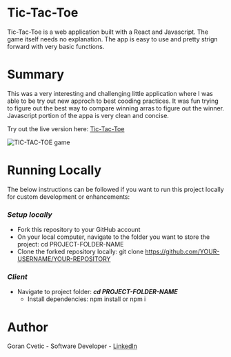 # Tic-Tac-Toe
Tic-Tac-Toe is a web application built with a React and Javascript. The game itself needs no explanation. The app is easy to use and pretty strign forward with very basic functions. 

# Summary
This was a very interesting and challenging little application where I was able to be try out new approch to best cooding practices. It was fun trying to figure out the best way to compare winning arras to figure out the winner. Javascript portion of the appa is very clean and concise.

Try out the live version here: [Tic-Tac-Toe]()

![TIC-TAC-TOE game](https://user-images.githubusercontent.com/80366503/193487819-eb454a47-1dca-4e16-b88b-5980c5c54f03.gif)

# Running Locally
The below instructions can be followed if you want to run this project locally for custom development or enhancements:

### ***Setup locally***

  - Fork this repository to your GitHub account
  - On your local computer, navigate to the folder you want to store the project: cd PROJECT-FOLDER-NAME
  - Clone the forked repository locally: git clone https://github.com/YOUR-USERNAME/YOUR-REPOSITORY

### ***Client***
   
   - Navigate to project folder: ***cd PROJECT-FOLDER-NAME***
      - Install dependencies: npm install or npm i

# Author
Goran Cvetic - Software Developer - [LinkedIn](https://www.linkedin.com/in/goran-cvetic/) 
